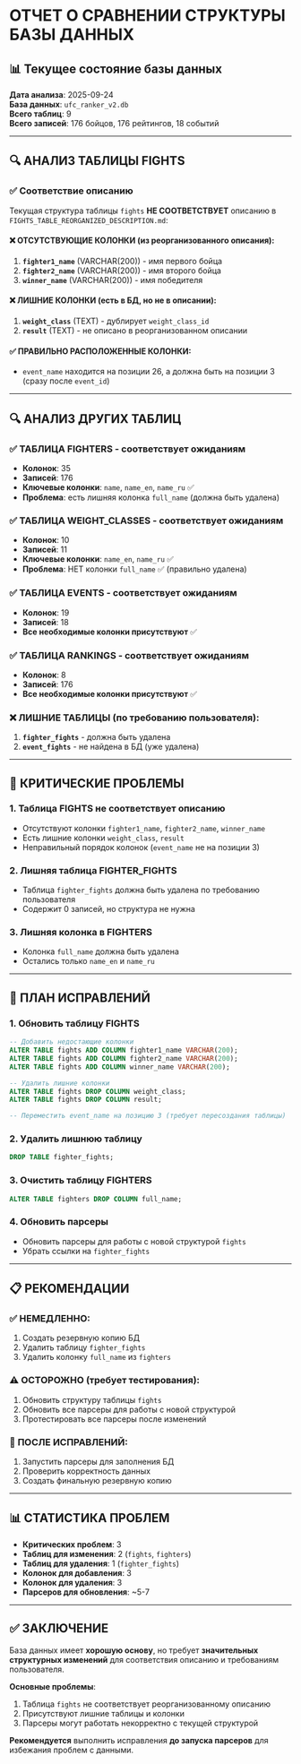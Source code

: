 # ОТЧЕТ О СРАВНЕНИИ СТРУКТУРЫ БАЗЫ ДАННЫХ

## 📊 Текущее состояние базы данных

**Дата анализа**: 2025-09-24  
**База данных**: `ufc_ranker_v2.db`  
**Всего таблиц**: 9  
**Всего записей**: 176 бойцов, 176 рейтингов, 18 событий

---

## 🔍 АНАЛИЗ ТАБЛИЦЫ FIGHTS

### ✅ Соответствие описанию
Текущая структура таблицы `fights` **НЕ СООТВЕТСТВУЕТ** описанию в `FIGHTS_TABLE_REORGANIZED_DESCRIPTION.md`:

#### ❌ **ОТСУТСТВУЮЩИЕ КОЛОНКИ** (из реорганизованного описания):
1. **`fighter1_name`** (VARCHAR(200)) - имя первого бойца
2. **`fighter2_name`** (VARCHAR(200)) - имя второго бойца  
3. **`winner_name`** (VARCHAR(200)) - имя победителя

#### ❌ **ЛИШНИЕ КОЛОНКИ** (есть в БД, но не в описании):
1. **`weight_class`** (TEXT) - дублирует `weight_class_id`
2. **`result`** (TEXT) - не описано в реорганизованном описании

#### ✅ **ПРАВИЛЬНО РАСПОЛОЖЕННЫЕ КОЛОНКИ**:
- `event_name` находится на позиции 26, а должна быть на позиции 3 (сразу после `event_id`)

---

## 🔍 АНАЛИЗ ДРУГИХ ТАБЛИЦ

### ✅ **ТАБЛИЦА FIGHTERS** - соответствует ожиданиям
- **Колонок**: 35
- **Записей**: 176
- **Ключевые колонки**: `name`, `name_en`, `name_ru` ✅
- **Проблема**: есть лишняя колонка `full_name` (должна быть удалена)

### ✅ **ТАБЛИЦА WEIGHT_CLASSES** - соответствует ожиданиям  
- **Колонок**: 10
- **Записей**: 11
- **Ключевые колонки**: `name_en`, `name_ru` ✅
- **Проблема**: НЕТ колонки `full_name` ✅ (правильно удалена)

### ✅ **ТАБЛИЦА EVENTS** - соответствует ожиданиям
- **Колонок**: 19
- **Записей**: 18
- **Все необходимые колонки присутствуют** ✅

### ✅ **ТАБЛИЦА RANKINGS** - соответствует ожиданиям
- **Колонок**: 8  
- **Записей**: 176
- **Все необходимые колонки присутствуют** ✅

### ❌ **ЛИШНИЕ ТАБЛИЦЫ** (по требованию пользователя):
1. **`fighter_fights`** - должна быть удалена
2. **`event_fights`** - не найдена в БД (уже удалена)

---

## 🚨 КРИТИЧЕСКИЕ ПРОБЛЕМЫ

### 1. **Таблица FIGHTS не соответствует описанию**
- Отсутствуют колонки `fighter1_name`, `fighter2_name`, `winner_name`
- Есть лишние колонки `weight_class`, `result`
- Неправильный порядок колонок (`event_name` не на позиции 3)

### 2. **Лишняя таблица FIGHTER_FIGHTS**
- Таблица `fighter_fights` должна быть удалена по требованию пользователя
- Содержит 0 записей, но структура не нужна

### 3. **Лишняя колонка в FIGHTERS**
- Колонка `full_name` должна быть удалена
- Остались только `name_en` и `name_ru`

---

## 🔧 ПЛАН ИСПРАВЛЕНИЙ

### 1. **Обновить таблицу FIGHTS**
```sql
-- Добавить недостающие колонки
ALTER TABLE fights ADD COLUMN fighter1_name VARCHAR(200);
ALTER TABLE fights ADD COLUMN fighter2_name VARCHAR(200);  
ALTER TABLE fights ADD COLUMN winner_name VARCHAR(200);

-- Удалить лишние колонки
ALTER TABLE fights DROP COLUMN weight_class;
ALTER TABLE fights DROP COLUMN result;

-- Переместить event_name на позицию 3 (требует пересоздания таблицы)
```

### 2. **Удалить лишнюю таблицу**
```sql
DROP TABLE fighter_fights;
```

### 3. **Очистить таблицу FIGHTERS**
```sql
ALTER TABLE fighters DROP COLUMN full_name;
```

### 4. **Обновить парсеры**
- Обновить парсеры для работы с новой структурой `fights`
- Убрать ссылки на `fighter_fights`

---

## 📋 РЕКОМЕНДАЦИИ

### ✅ **НЕМЕДЛЕННО**:
1. Создать резервную копию БД
2. Удалить таблицу `fighter_fights`
3. Удалить колонку `full_name` из `fighters`

### ⚠️ **ОСТОРОЖНО** (требует тестирования):
1. Обновить структуру таблицы `fights`
2. Обновить все парсеры для работы с новой структурой
3. Протестировать все парсеры после изменений

### 🔄 **ПОСЛЕ ИСПРАВЛЕНИЙ**:
1. Запустить парсеры для заполнения БД
2. Проверить корректность данных
3. Создать финальную резервную копию

---

## 📊 СТАТИСТИКА ПРОБЛЕМ

- **Критических проблем**: 3
- **Таблиц для изменения**: 2 (`fights`, `fighters`)
- **Таблиц для удаления**: 1 (`fighter_fights`)
- **Колонок для добавления**: 3
- **Колонок для удаления**: 3
- **Парсеров для обновления**: ~5-7

---

## ✅ ЗАКЛЮЧЕНИЕ

База данных имеет **хорошую основу**, но требует **значительных структурных изменений** для соответствия описанию и требованиям пользователя. 

**Основные проблемы**:
1. Таблица `fights` не соответствует реорганизованному описанию
2. Присутствуют лишние таблицы и колонки
3. Парсеры могут работать некорректно с текущей структурой

**Рекомендуется** выполнить исправления **до запуска парсеров** для избежания проблем с данными.
